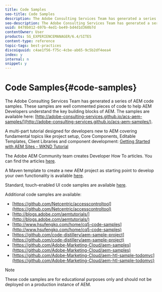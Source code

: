 ```yaml
---
title: Code Samples
seo-title: Code Samples
description: The Adobe Consulting Services Team has generated a series of AEM code samples
seo-description: The Adobe Consulting Services Team has generated a series of AEM code samples
uuid: 8478b012-697b-4ed1-be49-bd4d1d360b7d
contentOwner: User
products: SG_EXPERIENCEMANAGER/6.4/SITES
content-type: reference
topic-tags: best-practices
discoiquuid: c4ae1f56-f75c-4cbe-ab65-9c5b2df4eea4
index: y
internal: n
snippet: y
---
```


# Code Samples{#code-samples}

The Adobe Consulting Services Team has generated a series of AEM code samples. These samples are well commented pieces of code to help AEM Developers understand the key building blocks of AEM. The samples are available here: [http://adobe-consulting-services.github.io/acs-aem-samples/](http://adobe-consulting-services.github.io/acs-aem-samples/).

A multi-part tutorial designed for developers new to AEM covering fundamental topics like project setup, Core Components, Editable Templates, Client Libraries and component development: [Getting Started with AEM Sites - WKND Tutorial](/content/help/en/experience-manager/kt/sites/using/getting-started-wknd-tutorial-develop)

The Adobe AEM Community team creates Developer How To articles. You can find the articles [here](/content/help/en/experience-manager/topics/how-to).

A Maven template to create a new AEM project as starting point to develop your own functionality is available [here](https://github.com/Adobe-Marketing-Cloud/aem-project-archetype).

Standard, touch-enabled UI code samples are available [here](../../../sites/developing/using/developing-components.md).

Additional code samples are available:

* [https://github.com/Netcentric/accesscontroltool](https://github.com/Netcentric/accesscontroltool)
* [http://blogs.adobe.com/aemtutorials/](http://blogs.adobe.com/aemtutorials/)
* [http://www.hsufengko.com/home/cq5-code-samples](http://www.hsufengko.com/home/cq5-code-samples)
* [https://github.com/code-distillery/aem-sample-project](https://github.com/code-distillery/aem-sample-project)
* [https://github.com/Adobe-Marketing-Cloud/aem-samples](https://github.com/Adobe-Marketing-Cloud/aem-samples)
* [https://github.com/Adobe-Marketing-Cloud/aem-htl-sample-todomvc](https://github.com/Adobe-Marketing-Cloud/aem-htl-sample-todomvc)

>[!NOTE]
>
>These code samples are for educational purposes only and should not be deployed on a production instance of AEM.

